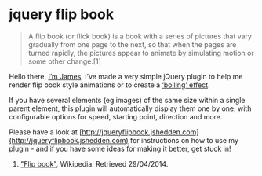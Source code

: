 # jquery flip book

> A flip book (or flick book) is a book with a series of pictures that vary gradually from one page to the next, so that when the pages are turned rapidly, the pictures appear to animate by simulating motion or some other change.[1]

Hello there, [I’m James](http://www.jshedden.com). I’ve made a very simple jQuery plugin to help me render flip book style animations or to create a [‘boiling’ effect](http://www.animationpost.co.uk/notes2/wobble.htm).

If you have several elements (eg images) of the same size within a single parent element, this plugin will automatically display them one by one, with configurable options for speed, starting point, direction and more.

Please have a look at [http://jqueryflipbook.jshedden.com](http://jqueryflipbook.jshedden.com) for instructions on how to use my plugin - and if you have some ideas for making it better, get stuck in!

1. ["Flip book"](http://en.wikipedia.org/wiki/Flip_book), Wikipedia. Retrieved 29/04/2014.

